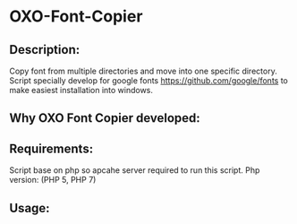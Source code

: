 # OXO-Font-Copier

## Description:

Copy font from multiple directories and move into one specific directory.
Script specially develop for google fonts https://github.com/google/fonts to make easiest installation into windows.

## Why OXO Font Copier developed:

## Requirements:

Script base on php so apcahe server required to run this script.
Php version: (PHP 5, PHP 7)

## Usage:


